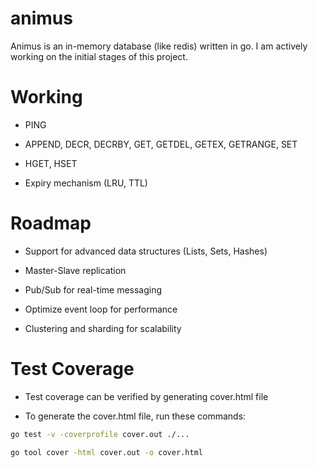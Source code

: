 # animus
Animus is an in-memory database (like redis) written in go. 
I am actively working on the initial stages of this project.

# Working

- PING

- APPEND, DECR, DECRBY, GET, GETDEL, GETEX, GETRANGE, SET

- HGET, HSET

- Expiry mechanism (LRU, TTL)

# Roadmap

- Support for advanced data structures (Lists, Sets, Hashes)

- Master-Slave replication

- Pub/Sub for real-time messaging

- Optimize event loop for performance

- Clustering and sharding for scalability

# Test Coverage
- Test coverage can be verified by generating cover.html file

- To generate the cover.html file, run these commands:
```bash
go test -v -coverprofile cover.out ./...
```
```bash
go tool cover -html cover.out -o cover.html
```
